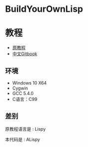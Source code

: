 # BuildYourOwnLisp

# 教程
* [原教程](https://github.com/orangeduck/BuildYourOwnLisp)
* [中文Gitbook](https://ksco.gitbooks.io/build-your-own-lisp/content/Evaluation.html)

## 环境
* Windows 10 X64
* Cygwin
* GCC 5.4.0
* C语言：C99

## 差别
原教程语言是    : Lispy

本代码是        : ALispy
